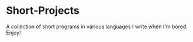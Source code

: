 # Short-Projects
A collection of short programs in various languages I write when I'm bored. Enjoy!
